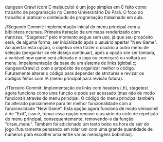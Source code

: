 dungeon Crawl (com C maísuculo) é um jogo simples em C feito como trabalho de programação no Centro Universitário Do Pará. O foco do trabalho é praticar o conteúudo de programação trabalhado em aula.

//Segundo Commit:
Implementação inicial do menu principal com a biblioteca ncurses. Primeira iteração de um mapa renderizado com matrizes.
"Stagetest" pelo momento segue sem uso, já que seu propósito será, de alguma forma, ser inicializado após o usuário apertar "New Game". Ao apertar esta opção, o objetivo será trazer o usuário a outro menu de seleção (perguntar se ele deseja continuar), após a opção sim ser tomada, a variável new game será alterada e o jogo ou começará ou voltará ao menu.
Impelementação da base de um sistema de links (global.c; dungeonCrawl.c) com o propósito de organizar melhor o código. Futuramente alterar o código para depender de strctures e revizar os códigos feitos com IA (menu principal para revisão futura).


//Terceiro Commit:
Implementação de links com headers (.h), stagetest agora funciona como uma função e pode ser acessado (mas não de modo funcional) através do menu principal. O código do menu principal também foi alterado parcialmente para ter melhor funcionalidade com a funcionalidade "New Game". Esta opção agora funciona de modo verossímil à de "Exit", isso é, tomar essa opção remove o usuário do ciclo de repetição do menu principal, consequentemente, removendo-o da função "draw_menu".
Também foi adicionado um texto bobo na hora de sair do jogo (futuramente pensando em rolar um com uma grande quantidade de números para escolher uma entre várias mensagens bobinhas).

